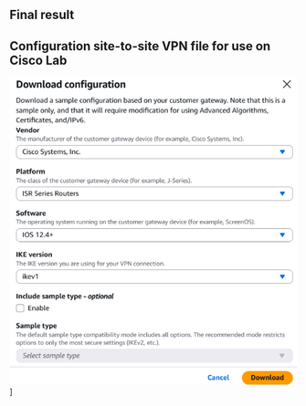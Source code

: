 ## Final result 





## Configuration site-to-site VPN file for use on Cisco Lab

![](assets/ciscolab.png)]